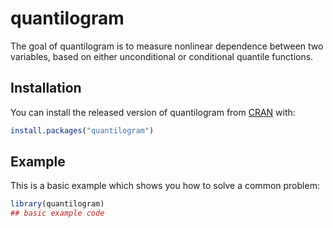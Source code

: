 
# quantilogram

<!-- badges: start -->
<!-- badges: end -->

The goal of quantilogram is to measure nonlinear dependence between two variables, based on either unconditional or conditional quantile functions.

## Installation

You can install the released version of quantilogram from [CRAN](https://CRAN.R-project.org) with:

``` r
install.packages("quantilogram")
```

## Example

This is a basic example which shows you how to solve a common problem:

``` r
library(quantilogram)
## basic example code
```
